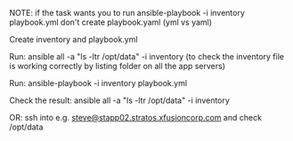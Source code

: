 NOTE: if the task wants you to run ansible-playbook -i inventory playbook.yml don't create playbook.yaml (yml vs yaml)

Create inventory and playbook.yml

Run: ansible all -a "ls -ltr /opt/data" -i inventory (to check the inventory file is working correctly by listing folder on all the app servers)

Run: ansible-playbook -i inventory playbook.yml

Check the result: ansible all -a "ls -ltr /opt/data" -i inventory

OR: ssh into e.g. steve@stapp02.stratos.xfusioncorp.com and check /opt/data
